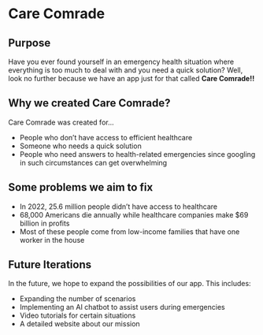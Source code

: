 # Care Comrade
## Purpose
Have you ever found yourself in an emergency health situation where everything is too much to deal with and you need a quick solution? 
Well, look no further because we have an app just for that called **Care Comrade!!**
## Why we created Care Comrade?
Care Comrade was created for... 
- People who don’t have access to efficient healthcare
- Someone who needs a quick solution
- People who need answers to health-related emergencies since googling in such circumstances can get overwhelming
## Some problems we aim to fix
- In 2022, 25.6 million people didn’t have access to healthcare
- 68,000 Americans die annually while healthcare companies make $69 billion in profits
- Most of these people come from low-income families that have one worker in the house
## Future Iterations
In the future, we hope to expand the possibilities of our app. This includes: 
- Expanding the number of scenarios 
- Implementing an AI chatbot to assist users during emergencies 
- Video tutorials for certain situations
- A detailed website about our mission
